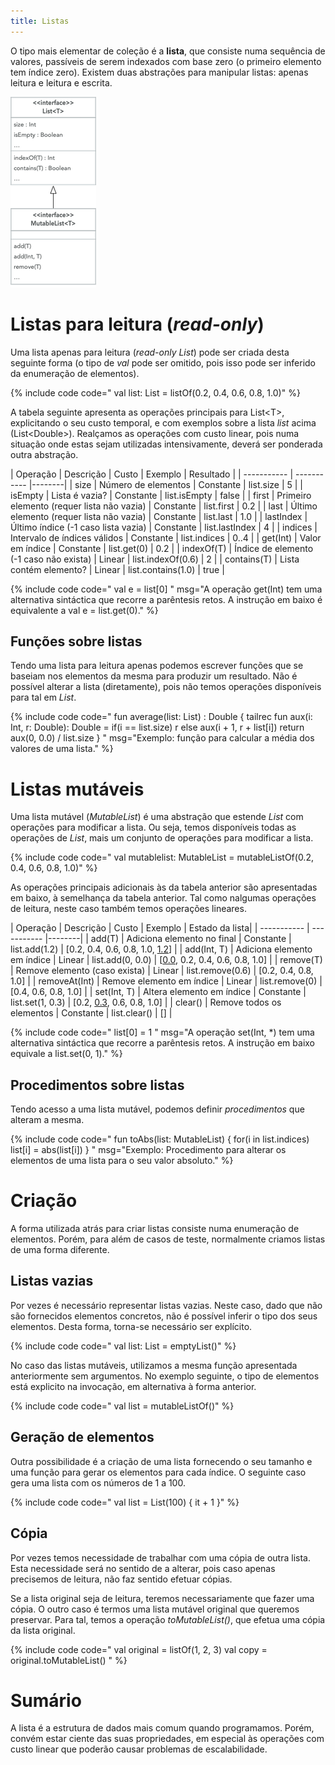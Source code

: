 ```yaml
---
title: Listas
---
```


O tipo mais elementar de coleção é a **lista**, que consiste numa sequência de valores, passíveis de serem indexados com base zero (o primeiro elemento tem índice zero). Existem duas abstrações para manipular listas: apenas leitura e leitura e escrita.


![](UML-List.png)

# Listas para leitura (*read-only*)

Uma lista apenas para leitura (*read-only List*) pode ser criada desta seguinte forma (o tipo de *val* pode ser omitido, pois isso pode ser inferido da enumeração de elementos).

{% include code code="
val list: List<Double> = listOf(0.2, 0.4, 0.6, 0.8, 1.0)"
%}

A tabela seguinte apresenta as operações principais para List\<T\>, explicitando o seu custo temporal, e com exemplos sobre a lista *list* acima (List\<Double\>). Realçamos as operações com custo linear, pois numa situação onde estas sejam utilizadas intensivamente, deverá ser ponderada outra abstração.

| Operação | Descrição | Custo | Exemplo | Resultado |
| ----------- | ----------- |--------|
| size | Número de elementos | Constante | list.size | 5 |
| isEmpty  | Lista é vazia? | Constante | list.isEmpty | false |
| first | Primeiro elemento (requer lista não vazia) | Constante | list.first | 0.2 |
| last | Último elemento (requer lista não vazia) | Constante | list.last | 1.0 |
| lastIndex | Último índice (-1 caso lista vazia) | Constante | list.lastIndex | 4 |
| indices | Intervalo de índices válidos | Constante | list.indices | 0..4 |
| get(Int) | Valor em índice | Constante | list.get(0) | 0.2 |
| indexOf(T) | Índice de elemento (-1 caso não exista) | Linear | list.indexOf(0.6) | 2 |
| contains(T) | Lista contém elemento? | Linear | list.contains(1.0) | true |


{% include code code="
val e = list[0]
"
msg="A operação get(Int) tem uma alternativa sintáctica que recorre a parêntesis retos. A instrução em baixo é equivalente a val e = list.get(0)."
%}

## Funções sobre listas
Tendo uma lista para leitura apenas podemos escrever funções que se baseiam nos elementos da mesma para produzir um resultado. Não é possível alterar a lista (diretamente), pois não temos operações disponíveis para tal em *List*.

{% include code code="
fun average(list: List<Double>) : Double {
    tailrec fun aux(i: Int, r: Double): Double =
        if(i == list.size) r
        else aux(i + 1, r + list[i])
    return aux(0, 0.0) / list.size
}
"
msg="Exemplo: função para calcular a média dos valores de uma lista."
%}


# Listas mutáveis

Uma lista mutável (*MutableList*) é uma abstração que estende *List* com operações para modificar a lista. Ou seja, temos disponíveis todas as operações de *List*, mais um conjunto de operações para modificar a lista.

{% include code code="
val mutablelist: MutableList<Double> = mutableListOf(0.2, 0.4, 0.6, 0.8, 1.0)"
%}

As operações principais adicionais às da tabela anterior são apresentadas em baixo, à semelhança da tabela anterior. Tal como nalgumas operações de leitura, neste caso também temos operações lineares.

| Operação       | Descrição      | Custo | Exemplo | Estado da lista|
| ----------- | ----------- |--------|
| add(T) | Adiciona elemento no final | Constante | list.add(1.2) | [0.2, 0.4, 0.6, 0.8, 1.0, <u>1.2</u>] |
| add(Int, T)  | Adiciona elemento em índice | Linear | list.add(0, 0.0) | [<u>0.0</u>, 0.2, 0.4, 0.6, 0.8, 1.0] |
| remove(T) | Remove elemento (caso exista) | Linear | list.remove(0.6) | [0.2, 0.4, 0.8, 1.0] |
| removeAt(Int) | Remove elemento em índice | Linear | list.remove(0) | [0.4, 0.6, 0.8, 1.0] |
| set(Int, T) | Altera elemento em índice | Constante | list.set(1, 0.3) | [0.2, <u>0.3</u>, 0.6, 0.8, 1.0] |
| clear() | Remove todos os elementos | Constante | list.clear() | [] |



{% include code code="
list[0] = 1
"
msg="A operação set(Int, *) tem uma alternativa sintáctica que recorre a parêntesis retos. A instrução em baixo equivale a list.set(0, 1)."
%}


## Procedimentos sobre listas

Tendo acesso a uma lista mutável, podemos definir *procedimentos* que alteram a mesma.

{% include code code="
fun toAbs(list: MutableList<Double>) {
   for(i in list.indices)
       list[i] = abs(list[i])
}
"
msg="Exemplo: Procedimento para alterar os elementos de uma lista para o seu valor absoluto."
%}

# Criação

A forma utilizada atrás para criar listas consiste numa enumeração de elementos. Porém, para além de casos de teste, normalmente criamos listas de uma forma diferente.

## Listas vazias

Por vezes é necessário representar listas vazias. Neste caso, dado que não são fornecidos elementos concretos, não é possível inferir o tipo dos seus elementos. Desta forma, torna-se necessário ser explícito.

{% include code code="
val list: List<Int> = emptyList()"
%}

No caso das listas mutáveis, utilizamos a mesma função apresentada anteriormente sem argumentos. No exemplo seguinte, o tipo de elementos está explicito na invocação, em alternativa à forma anterior.

{% include code code="
val list = mutableListOf<Int>()"
%}


## Geração de elementos
Outra possibilidade é a criação de uma lista fornecendo o seu tamanho e uma função para gerar os elementos para cada índice. O seguinte caso gera uma lista com os números de 1 a 100.

{% include code code="
val list = List(100) { it + 1 }"
%}

## Cópia
Por vezes temos necessidade de trabalhar com uma cópia de outra lista. Esta necessidade será no sentido de a alterar, pois caso apenas precisemos de leitura, não faz sentido efetuar cópias.

Se a lista original seja de leitura, teremos necessariamente que fazer uma cópia. O outro caso é termos uma lista mutável original que queremos preservar.
Para tal, temos a operação *toMutableList()*, que efetua uma cópia da lista original.

{% include code code="
val original = listOf(1, 2, 3)
val copy = original.toMutableList()
"
%}



# Sumário
A lista é a estrutura de dados mais comum quando programamos. Porém, convém estar ciente das suas propriedades, em especial às operações com custo linear que poderão causar problemas de escalabilidade.
